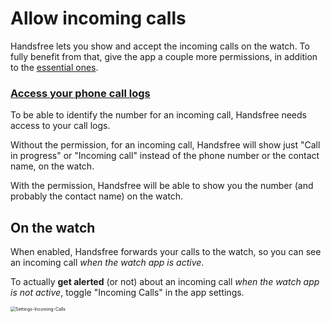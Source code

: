 # Allow incoming calls

Handsfree lets you show and accept the incoming calls on the watch. To fully benefit from that, give the app a couple more permissions, in addition to the [essential ones](link://onboarding_essentials).

### [Access your phone call logs](permissions://?manifest=android.permission.READ_CALL_LOG)

To be able to identify the number for an incoming call, Handsfree needs access to your call logs.

Without the permission, for an incoming call, Handsfree will show just "Call in progress" or "Incoming call" instead of the phone number or the contact name, on the watch.

With the permission, Handsfree will be able to show you the number (and probably the contact name) on the watch.

## On the watch

When enabled, Handsfree forwards your calls to the watch, so you can see an incoming call *when the watch app is active*.

To actually **get alerted** (or not) about an incoming call *when the watch app is not active*, toggle "Incoming Calls" in the app settings.

<img src="./badges/Watch/Settings-Incoming-Calls.jpg" alt="Settings-Incoming-Calls" style="zoom:50%;" />
